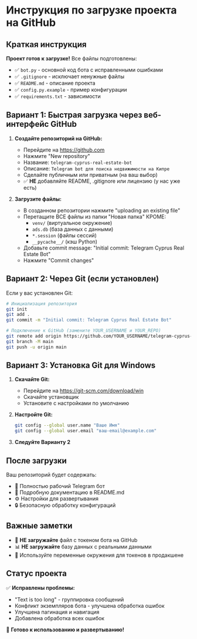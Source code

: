 # Инструкция по загрузке проекта на GitHub

## Краткая инструкция

**Проект готов к загрузке!** Все файлы подготовлены:
- ✅ `bot.py` - основной код бота с исправленными ошибками
- ✅ `.gitignore` - исключает ненужные файлы
- ✅ `README.md` - описание проекта
- ✅ `config.py.example` - пример конфигурации
- ✅ `requirements.txt` - зависимости

## Вариант 1: Быстрая загрузка через веб-интерфейс GitHub

1. **Создайте репозиторий на GitHub:**
   - Перейдите на https://github.com
   - Нажмите "New repository"
   - Название: `telegram-cyprus-real-estate-bot`
   - Описание: `Telegram bot для поиска недвижимости на Кипре`
   - Сделайте публичным или приватным (на ваш выбор)
   - ✅ **НЕ** добавляйте README, .gitignore или лицензию (у нас уже есть)

2. **Загрузите файлы:**
   - В созданном репозитории нажмите "uploading an existing file"
   - Перетащите ВСЕ файлы из папки "Новая папка" КРОМЕ:
     - `venv/` (виртуальное окружение)
     - `ads.db` (база данных с данными)
     - `*.session` (файлы сессий)
     - `__pycache__/` (кэш Python)
   - Добавьте commit message: "Initial commit: Telegram Cyprus Real Estate Bot"
   - Нажмите "Commit changes"

## Вариант 2: Через Git (если установлен)

Если у вас установлен Git:

```bash
# Инициализация репозитория
git init
git add .
git commit -m "Initial commit: Telegram Cyprus Real Estate Bot"

# Подключение к GitHub (замените YOUR_USERNAME и YOUR_REPO)
git remote add origin https://github.com/YOUR_USERNAME/telegram-cyprus-real-estate-bot.git
git branch -M main
git push -u origin main
```

## Вариант 3: Установка Git для Windows

1. **Скачайте Git:**
   - Перейдите на https://git-scm.com/download/win
   - Скачайте установщик
   - Установите с настройками по умолчанию

2. **Настройте Git:**
   ```bash
   git config --global user.name "Ваше Имя"
   git config --global user.email "ваш-email@example.com"
   ```

3. **Следуйте Варианту 2**

## После загрузки

Ваш репозиторий будет содержать:
- 📁 Полностью рабочий Telegram бот
- 📄 Подробную документацию в README.md
- ⚙️ Настройки для развертывания
- 🔒 Безопасную обработку конфигураций

## Важные заметки

- 🔐 **НЕ загружайте** файл с токеном бота на GitHub
- 📊 **НЕ загружайте** базу данных с реальными данными
- 🔑 Используйте переменные окружения для токенов в продакшене

## Статус проекта

✅ **Исправлены проблемы:**
- "Text is too long" - группировка сообщений
- Конфликт экземпляров бота - улучшена обработка ошибок
- Улучшена пагинация и навигация
- Добавлена обработка всех ошибок

🎯 **Готово к использованию и развертыванию!** 